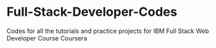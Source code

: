 # Full-Stack-Developer-Codes
Codes for all the tutorials and practice projects for IBM Full Stack Web Developer Course Coursera
